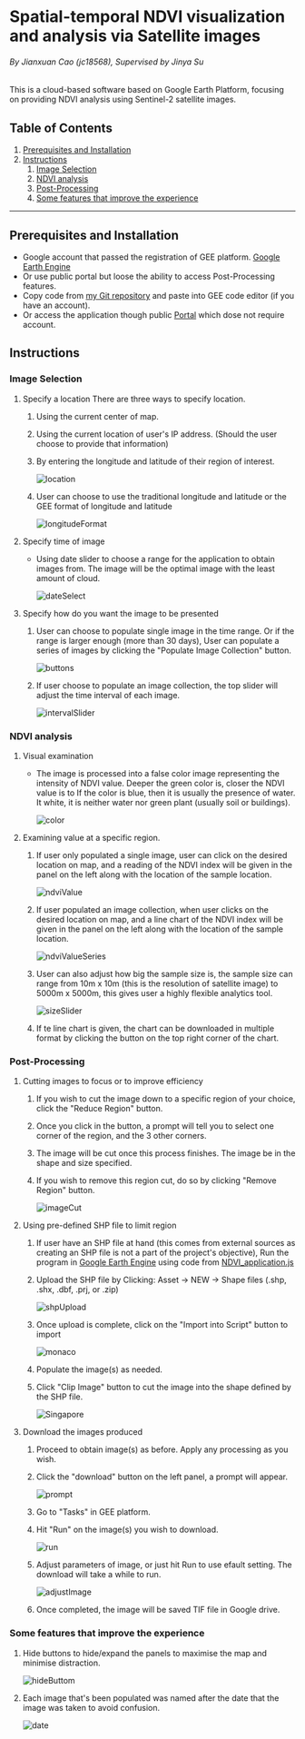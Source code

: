 # Spatial-temporal NDVI visualization and analysis via Satellite images
###### By Jianxuan Cao (jc18568), Supervised by Jinya Su
This is a cloud-based software based on Google Earth Platform, focusing on providing NDVI analysis using Sentinel-2 satellite images.
## Table of Contents
1. [Prerequisites and Installation](https://github.com/jianxuancao/CE301/edit/main/readme.md#prerequisites-and-installation)
1. [Instructions](https://github.com/jianxuancao/CE301/edit/main/readme.md#instructions)
    1. [Image Selection](https://github.com/jianxuancao/CE301/edit/main/readme.md#image-selection)
    1. [NDVI analysis](https://github.com/jianxuancao/CE301/edit/main/readme.md#ndvi-analysis)
    1. [Post-Processing](https://github.com/jianxuancao/CE301/edit/main/readme.md#post-processing)
    1. [Some features that improve the experience](https://github.com/jianxuancao/CE301/edit/main/readme.md#some-features-that-improve-the-experience)
------------
## Prerequisites and Installation
* Google account that passed the registration of GEE platform. [Google Earth Engine](https://code.earthengine.google.com/ "Google Earth Engine")
* Or use public portal but loose the ability to access Post-Processing features.
* Copy code from [my Git repository](https://cseegit.essex.ac.uk/ce301_2020/ce301_cao_jianxuan/-/blob/master/NDVI_application.js "my Git repository") and paste into GEE code editor (if you have an account).
* Or access the application though public [Portal](https://theunknowncao.users.earthengine.app/view/caondvi "portal") which dose not require account.
## Instructions
### Image Selection
1. Specify a location
    There are three ways to specify location.
	1. Using the current center of map.
	2. Using the current location of user's IP address. (Should the user choose to provide that information)
    3. By entering the longitude and latitude of their region of interest.

        ![location](https://github.com/jianxuancao/CE301/blob/df84c892b9687343bf28215504be3ed5cb3e5e49/PictureForReadme/location.png)

    4. User can choose to use the traditional longitude and latitude or the GEE format of longitude and latitude

        ![longitudeFormat](https://github.com/jianxuancao/CE301/blob/df84c892b9687343bf28215504be3ed5cb3e5e49/PictureForReadme/longitudeFormat.png)

2. Specify time of image
    - Using date slider to choose a range for the application to obtain images from. The image will be the optimal image with the least amount of cloud.
    
        ![dateSelect](https://github.com/jianxuancao/CE301/blob/df84c892b9687343bf28215504be3ed5cb3e5e49/PictureForReadme/dateSelect.png)

3. Specify how do you want the image to be presented
    1. User can choose to populate single image in the time range. Or if the range is larger enough (more than 30 days), User can populate a series of images by clicking the "Populate Image Collection" button.
    
        ![buttons](https://github.com/jianxuancao/CE301/blob/df84c892b9687343bf28215504be3ed5cb3e5e49/PictureForReadme/buttons.png)

    2. If user choose to populate an image collection, the top slider will adjust the time interval of each image. 
    
        ![intervalSlider](https://github.com/jianxuancao/CE301/blob/df84c892b9687343bf28215504be3ed5cb3e5e49/PictureForReadme/intervalSlider.png)

### NDVI analysis
1. Visual examination
    - The image is processed into a false color image representing the intensity of NDVI value. Deeper the green color is, closer the NDVI value is to  If the color is blue, then it is usually the presence of water. It white, it is neither water nor green plant (usually soil or buildings). 
    
        ![color](https://github.com/jianxuancao/CE301/blob/df84c892b9687343bf28215504be3ed5cb3e5e49/PictureForReadme/color.png)

2. Examining value at a specific region.
    1. If user only populated a single image, user can click on the desired location on map, and a reading of the NDVI index will be given in the panel on the left along with the location of the sample location.
    
        ![ndviValue](https://github.com/jianxuancao/CE301/blob/df84c892b9687343bf28215504be3ed5cb3e5e49/PictureForReadme/ndviValue.png)

    2. If user populated an image collection, when user clicks on the desired location on map, and a line chart of the NDVI index will be given in the panel on the left along with the location of the sample location.
    
        ![ndviValueSeries](https://github.com/jianxuancao/CE301/blob/df84c892b9687343bf28215504be3ed5cb3e5e49/PictureForReadme/ndviValueSeries.png)

    3. User can also adjust how big the sample size is, the sample size can range from 10m x 10m (this is the resolution of satellite image) to 5000m x 5000m, this gives user a highly flexible analytics tool.
    
        ![sizeSlider](https://github.com/jianxuancao/CE301/blob/df84c892b9687343bf28215504be3ed5cb3e5e49/PictureForReadme/sizeSlider.png)

    4. If te line chart is given, the chart can be downloaded in multiple format by clicking the button on the top right corner of the chart.
### Post-Processing
1. Cutting images to focus or to improve efficiency
    1. If you wish to cut the image down to a specific region of your choice, click the "Reduce Region" button.
    2. Once you click in the button, a prompt will tell you to select one corner of the region, and the 3 other corners.
    3. The image will be cut once this process finishes. The image be in the shape and size specified. 
    4. If you wish to remove this region cut, do so by clicking "Remove Region" button.
    
        ![imageCut](https://github.com/jianxuancao/CE301/blob/df84c892b9687343bf28215504be3ed5cb3e5e49/PictureForReadme/imageCut.png)

2. Using pre-defined SHP file to limit region
    1. If user have an SHP file at hand (this comes from external sources as creating an SHP file is not a part of the project's objective), Run the program in [Google Earth Engine](https://code.earthengine.google.com/) using code from [NDVI_application.js](https://cseegit.essex.ac.uk/ce301_2020/ce301_cao_jianxuan/-/blob/master/NDVI_application.js)
    2. Upload the SHP file by Clicking: Asset -> NEW -> Shape files (.shp, .shx, .dbf, .prj, or .zip)
    
        ![shpUpload](https://github.com/jianxuancao/CE301/blob/df84c892b9687343bf28215504be3ed5cb3e5e49/PictureForReadme/shpUpload.png)

    3. Once upload is complete, click on the "Import into Script" button to import
    
        ![monaco](https://github.com/jianxuancao/CE301/blob/df84c892b9687343bf28215504be3ed5cb3e5e49/PictureForReadme/monaco.png)

    4. Populate the image(s) as needed. 
    5. Click "Clip Image" button to cut the image into the shape defined by the SHP file.
    
        ![Singapore](https://github.com/jianxuancao/CE301/blob/df84c892b9687343bf28215504be3ed5cb3e5e49/PictureForReadme/Singapore.png)

3. Download the images produced
    1. Proceed to obtain image(s) as before. Apply any processing as you wish.
    2. Click the "download" button on the left panel, a prompt will appear.
    
        ![prompt](https://github.com/jianxuancao/CE301/blob/df84c892b9687343bf28215504be3ed5cb3e5e49/PictureForReadme/prompt.png)

    3. Go to "Tasks" in GEE platform.
    4. Hit "Run" on the image(s) you wish to download.
    
        ![run](https://github.com/jianxuancao/CE301/blob/df84c892b9687343bf28215504be3ed5cb3e5e49/PictureForReadme/runDownload.png)

    5. Adjust parameters of image, or just hit Run to use efault setting. The download will take a while to run.
    
        ![adjustImage](https://github.com/jianxuancao/CE301/blob/df84c892b9687343bf28215504be3ed5cb3e5e49/PictureForReadme/adjustImage.png)

    6. Once completed, the image will be saved TIF file in Google drive.
### Some features that improve the experience
1. Hide buttons to hide/expand the panels to maximise the map and minimise distraction.

    ![hideButtom](https://github.com/jianxuancao/CE301/blob/df84c892b9687343bf28215504be3ed5cb3e5e49/PictureForReadme/hideButton.png)

2. Each image that's been populated was named after the date that the image was taken to avoid confusion. 
    
    ![date](https://github.com/jianxuancao/CE301/blob/df84c892b9687343bf28215504be3ed5cb3e5e49/PictureForReadme/date.png)
